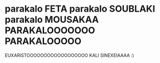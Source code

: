 <html>
<head>
  <title> pArAkAlo :) </title>
</head>
<h1> parakalo FETA 
     parakalo SOUBLAKI
     parakalo MOUSAKAA
     PARAKALOOOOOOO PARAKALOOOOO  
</h1>

<p> EUXARISTOOOOOOOOOOOOOOOOOO KALI SINEXEIAAAA :) </p>

 </html>
